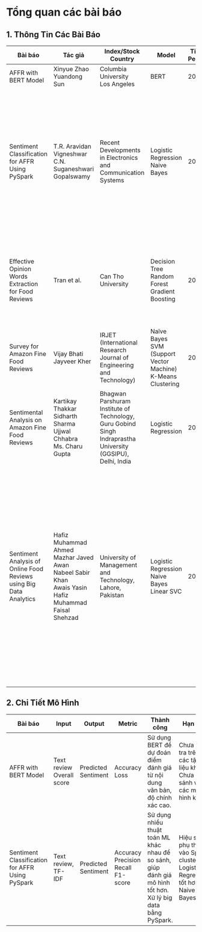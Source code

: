 # Tổng quan các bài báo

## 1. Thông Tin Các Bài Báo  

| **Bài báo**                                      | **Tác giả**                                   | **Index/Stock Country**                            | **Model**                         | **Time Period** | **Performance Evaluation**                                                                                                   | **Task**                   |
|-------------------------------------------------|----------------------------------------------|------------------------------------------------|---------------------------------|---------------|-------------------------------------------------------------------------------------------------|-----------------------------|
| AFFR with BERT Model                            | Xinyue Zhao <br> Yuandong Sun               | Columbia University <br> Los Angeles          | BERT                            | 2022          | Accuracy = 79.82% <br>Loss = 0.5433| Sentiment Classification   |
| Sentiment Classification for AFFR Using PySpark | T.R. Aravidan <br> Vigneshwar C.N. <br> Suganeshwari Gopalswamy | Recent Developments in Electronics and Communication Systems | Logistic Regression <br> Naive Bayes | 2023          | **Logistic Regression:** <br>Accuracy = 87.61%<br> Precision = 86.48% <br>Recall = 88.21% <br>F1-Score = 87.23%. <br> **Naive Bayes:** <br>Accuracy = 84.92%<br>Precision = 81.27%<br>Recall = 83.92% <br>F1-Score=82.67%<br>| Sentiment Classification   |
| Effective Opinion Words Extraction for Food Reviews | Tran et al. | Can Tho University | Decision Tree <br> Random Forest <br> Gradient Boosting | 2020          | **Decision Tree:** <br>Accuracy = 75.20%<br>**Random Forest:** <br>Accuracy = 82.10%<br>**Gradient Boosting Classifier:** <br>Accuracy = 84.50% | Sentiment Classification   |
| Survey for Amazon Fine Food Reviews | Vijay Bhati <br> Jayveer Kher | IRJET (International Research Journal of Engineering and Technology) | Naïve Bayes <br>  SVM (Support Vector Machine) <br> K-Means Clustering | 2019          | Logistic Regression provides the best sentimental analysis result.| Sentiment Classification   |
| Sentimental Analysis on Amazon Fine Food Reviews | Kartikay Thakkar <br> Sidharth Sharma <br> Ujjwal Chhabra <br> Ms. Charu Gupta| Bhagwan Parshuram Institute of Technology, Guru Gobind Singh Indraprastha University (GGSIPU), Delhi, India | Logistic Regression | 2020          | Logistic Regression provides the best sentimental analysis result.| Sentiment Classification   |
| Sentiment Analysis of Online Food Reviews using Big Data Analytics  | Hafiz Muhammad Ahmed <br> Mazhar Javed Awan <br> Nabeel Sabir Khan <br> Awais Yasin <br> Hafiz Muhammad Faisal Shehzad | University of Management and Technology, Lahore, Pakistan | Logistic Regression <br> Naive Bayes <br> Linear SVC | 2021          | **Logistic Regression:** <br>Accuracy = 87.38%<br> Precision =  86.54% <br>Recall =  88.78% <br>F1-Score =  87.64%. <br> **Naive Bayes:** <br>Accuracy = 83.43%<br>Precision =  2.35%<br>Recall =  88.78% <br>F1-Score =  85.54%<br> **Logistic Regression:** <br> Accuracy = 88.38% <br> Precision =  88.54% <br> Recall =  88.39% <br> F1-Score =  88.46% | Sentiment Classification   |

## 2. Chi Tiết Mô Hình  

| **Bài báo**                                     | **Input**               | **Output**              | **Metric**                 | **Thành công**                                                          | **Hạn chế**                                                   |
|------------------------------------------------|------------------------|-------------------------|----------------------------|-------------------------------------------------------------------------|--------------------------------------------------------------|
| AFFR with BERT Model                           | Text review <br> Overall score | Predicted Sentiment | Accuracy <br> Loss        | Sử dụng BERT để dự đoán điểm đánh giá từ nội dung văn bản, độ chính xác cao. | Chưa kiểm tra trên các tập dữ liệu khác. Chưa so sánh với các mô hình khác. |
| Sentiment Classification for AFFR Using PySpark | Text review, TF-IDF    | Predicted Sentiment    | Accuracy <br> Precision <br> Recall <br> F1-score | Sử dụng nhiều thuật toán ML khác nhau để so sánh, giúp đánh giá mô hình tốt hơn. Xử lý big data bằng PySpark. | Hiệu suất phụ thuộc vào Spark cluster. Logistic Regression tốt hơn Naive Bayes. |
